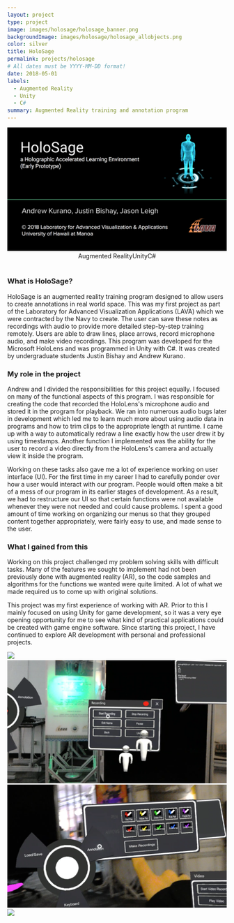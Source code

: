 ```yaml
---
layout: project
type: project
image: images/holosage/holosage_banner.png
backgroundImage: images/holosage/holosage_allobjects.png
color: silver
title: HoloSage
permalink: projects/holosage
# All dates must be YYYY-MM-DD format!
date: 2018-05-01
labels:
  - Augmented Reality
  - Unity
  - C#
summary: Augmented Reality training and annotation program
---
```


<img class="ui huge centered bordered image" src="../images/holosage/holosage_banner.png">

<div style="display: flex; justify-content: center" class="ui large labels">
  <div class="ui basic label">Augmented Reality</div>
  <div class="ui basic label">Unity</div>
  <div class="ui basic label">C#</div>
</div>
<br/>

### What is HoloSage?

HoloSage is an augmented reality training program designed to allow users to create annotations in real world space. This was my first project as part of the Laboratory for Advanced Visualization Applications (LAVA) which we were contracted by the Navy to create. The user can save these notes as recordings with audio to provide more detailed step-by-step training remotely. Users are able to draw lines, place arrows, record microphone audio, and make video recordings. This program was developed for the Microsoft HoloLens and was programmed in Unity with C#. It was created by undergraduate students Justin Bishay and Andrew Kurano.

### My role in the project

Andrew and I divided the responsibilities for this project equally. I focused on many of the functional aspects of this program. I was responsible for creating the code that recorded the HoloLens's microphone audio and stored it in the program for playback. We ran into numerous audio bugs later in development which led me to learn much more about using audio data in programs and how to trim clips to the appropriate length at runtime. I came up with a way to automatically redraw a line exactly how the user drew it by using timestamps. Another function I implemented was the ability for the user to record a video directly from the HoloLens's camera and actually view it inside the program. 

Working on these tasks also gave me a lot of experience working on user interface (UI). For the first time in my career I had to carefully ponder over how a user would interact with our program. People would often make a bit of a mess of our program in its earlier stages of development. As a result, we had to restructure our UI so that certain functions were not available whenever they were not needed and could cause problems. I spent a good amount of time working on organizing our menus so that they grouped content together appropriately, were fairly easy to use, and made sense to the user.  

### What I gained from this

Working on this project challenged my problem solving skills with difficult tasks. Many of the features we sought to implement had not been previously done with augmented reality (AR), so the code samples and algorithms for the functions we wanted were quite limited. A lot of what we made required us to come up with original solutions.  

This project was my first experience of working with AR. Prior to this I mainly focused on using Unity for game development, so it was a very eye opening opportunity for me to see what kind of practical applications could be created with game engine software. Since starting this project, I have continued to explore AR development with personal and professional projects. 

<div class="ui two column grid">
  <div class="column">
    <img class="ui large bordered image" src="../images/holosage/holosage_drawLAVA.png">
    <img class="ui large bordered image" src="../images/holosage/holosage_recordmenu.png">
  </div>
  <div class="column">
    <img class="ui large bordered image" src="../images/holosage/holosage_toolmenu.png">
    <img class="ui large bordered image" src="../images/holosage/holosage_allobjects.png">
  </div>
</div>